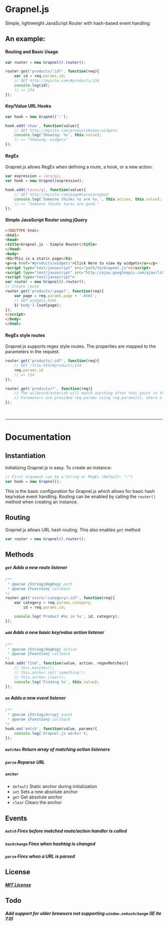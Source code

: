 Grapnel.js
==========

Simple, lightweight JavaScript Router with hash-based event handling

## An example:

#### Routing and Basic Usage

```javascript
var router = new Grapnel().router();

router.get('products/:id?', function(req){
    var id = req.params.id;
    // GET http://mysite.com/#products/134
    console.log(id);
    // => 134
});
```

#### Key/Value URL Hooks

```javascript
var hook = new Grapnel(':');

hook.add('show', function(value){
    // GET http://mysite.com/products#show:widgets
    console.log('Showing: %s', this.value);
    // => "Showing: widgets"
});
```

#### RegEx

Grapnel.js allows RegEx when defining a route, a hook, or a new action:

```javascript
var expression = /are/gi;
var hook = new Grapnel(expression);

hook.add(/tacos/gi, function(value){
    // GET http://mysite.com/page#tacosaregood
    console.log('Someone thinks %s are %s.', this.action, this.value);
    // => "Someone thinks tacos are good."
});
```

#### Simple JavaScript Router using jQuery

```html
<!DOCTYPE html>
<html>
<head>
<title>Grapnel.js - Simple Router</title>
</head>
<body>
<h1>This is a static page</h1>
<p><a href="#products/widgets">Click Here to view my widgets</a></p>
<script type="text/javascript" src="path/to/Grapnel.js"></script>
<script type="text/javascript" src="http://ajax.googleapis.com/ajax/libs/jquery/1.8.2/jquery.min.js"></script>
<script type="text/javascript">
var router = new Grapnel().router();
// Create route
router.get('products/:page?', function(req){
    var page = req.params.page + '.html';
    // GET widgets.html
    $('body').load(page);
});
</script>
</body>
</html>
```

#### RegEx style routes
Grapnel.js supports regex style routes. The properties are mapped to the parameters in the request.
```javascript
router.get('products/:id?', function(req){
    // GET /file.html#products/134
    req.params.id
    // => 134
});

router.get('products/*', function(req){
    // The wildcard/asterisk will match anything after that point in the URL
    // Parameters are provided req.params using req.params[n], where n is the nth capture
});
```

&nbsp;

***

# Documentation

## Instantiation
Initializing Grapnel.js is easy. To create an instance:
```javascript
// First argument can be a String or RegEx (Default: ":")
var hook = new Grapnel();
```
This is the basic configuration for Grapnel.js which allows for basic hash key/value event handling. Routing can be enabled by calling the `router()` method when creating an instance.

## Routing
Grapnel.js allows URL hash routing. This also enables `get` method
```javascript
var router = new Grapnel().router();
```

## Methods
##### `get` Adds a new route listener
```javascript
/**
 * @param {String|RegExp} path
 * @param {Function} callback
*/
router.get('store/:category/:id?', function(req){
    var category = req.params.category,
        id = req.params.id;

    console.log('Product #%s in %s', id, category);
});
```

##### `add` Adds a new basic key/value action listener
```javascript
/**
 * @param {String|RegExp} action
 * @param {Function} callback
*/
hook.add('find', function(value, action, regexMatches){
    // this.matches();
    // this.anchor.set('something');
    // this.anchor.clear();
    console.log('Finding %s', this.value);
});
```

##### `on` Adds a new event listener
```javascript
/**
 * @param {String|Array} event
 * @param {Function} callback
*/
hook.on('match', function(value, params){
    console.log('Grapnel.js works!');
});
```
##### `matches` Return array of matching action listeners
##### `parse` Reparse URL
##### `anchor`
* `default` Static anchor during initialization
* `set` Sets a new absolute anchor
* `get` Get absolute anchor
* `clear` Clears the anchor

## Events
##### `match` Fires before matched route/action handler is called
##### `hashchange` Fires when hashtag is changed
##### `parse` Fires when a URL is parsed

## License
##### [MIT License](http://opensource.org/licenses/MIT)

## Todo
##### Add support for older browsers not supporting `window.onhashchange` (IE lte 7.0)

